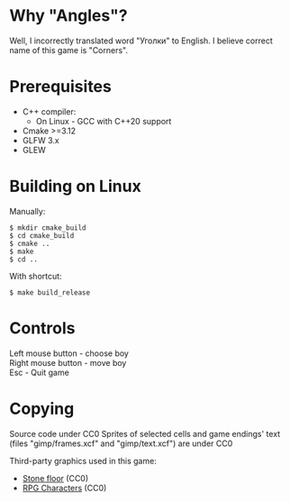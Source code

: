 # Why "Angles"?  
Well, I incorrectly translated word "Уголки" to English. I believe correct 
name of this game is "Corners".

# Prerequisites
 * C++ compiler:
    * On Linux - GCC with C++20 support
 * Cmake >=3.12
 * GLFW 3.x
 * GLEW

# Building on Linux
Manually:
```
$ mkdir cmake_build
$ cd cmake_build
$ cmake ..
$ make
$ cd ..
```

With shortcut:
```
$ make build_release
```

# Controls
Left mouse button - choose boy  
Right mouse button - move boy  
Esc - Quit game  

# Copying
Source code under CC0 
Sprites of selected cells and game endings' text (files "gimp/frames.xcf" and 
"gimp/text.xcf") are under CC0

Third-party graphics used in this game: 

* [Stone floor](https://opengameart.org/content/stone-floor-tiles) (CC0) 
* [RPG Characters](https://opengameart.org/content/rpg-character-sprites) (CC0)